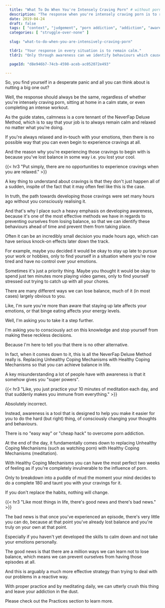 ```yaml
---
  title: "What To Do When You're Intensely Craving Porn" # without porn?
  description: "The response when you're intensely craving porn is to relax and remain calm, no different to whether you're craving porn or not."
  date: 2019-04-24
  draft: false
  tags: [ "context", "judgement", "porn addiction", "addiction", "awareness", "awareness exercises", "perspective", "nofap", "neverfap", "neverfap deluxe" ]
  categories: [ "struggle-over-none" ]
  
  slug: "what-to-do-when-you-are-intensively-craving-porn"

  tldr1: "Your response in every situation is to remain calm."
  tldr2: "Only through awareness can we identify behaviours which cause us to lose balance."

  pageId: "d8e946b7-74cb-4598-aceb-ac052072e493"

---
```


So, you find yourself in a desperate panic and all you can think about is nutting a big one out?

Well, the response should always be the same, regardless of whether you're intensely craving porn, sitting at home in a calm state, or even completing an intense workout.

As the guide states, calmness is a core tennant of the NeverFap Deluxe Method, which is to say that your job is to always remain calm and relaxed no matter what you're doing. 

If you're always relaxed and in-touch with your emotions, then there is no possible way that you can even begin to experience cravings at all.

And the reason why you're experiencing those cravings to begin with is because you've lost balance in some way i.e. you lost your cool.


{{< hr3 "Put simply, there are no opportunities to experience cravings when you are relaxed." >}}


A key thing to understand about cravings is that they don't just happen all of a sudden, inspite of the fact that it may often feel like this is the case.

In truth, the path towards developing those cravings were set many hours ago without you consciously realising it.

And that's why I place such a heavy emphasis on developing awareness, because it's one of the most effective methods we have in regards to preventing ourselves from losing balance, so that we can identify these behaviours ahead of time and prevent them from taking place. 

Often it can be an incredibly small decision you made hours ago, which can have serious knock-on effects later down the track.

For example, maybe you decided it would be okay to stay up late to pursue your work or hobbies, only to find yourself in a situation where you're now tired and have no control over your emotions. 

Sometimes it's just a priority thing. Maybe you thought it would be okay to spend just ten minutes more playing video games, only to find yourself stressed out trying to catch up with all your chores. 

There are many different ways we can lose balance, much of it (in most cases) largely obvious to you.

Like, I'm sure you're more than aware that staying up late affects your emotions, or that binge eating affects your energy levels. 

Well, I'm asking you to take it a step further.

I'm asking you to consciously act on this knowledge and stop yourself from making these reckless decisions. 

Because I'm here to tell you that there is no other alternative.

In fact, when it comes down to it, this is all the NeverFap Deluxe Method really is. Replacing Unhealthy Coping Mechanisms with Healthy Coping Mechanisms so that you can achieve balance in life.

A key misunderstanding a lot of people have with awareness is that it somehow gives you "super powers".


{{< hr3 "Like, you just practice your 10 minutes of meditation each day, and that suddenly makes you immune from everything." >}}


Absolutely incorrect.

Instead, awareness is a tool that is designed to help you make it easier for you to do the hard (but right) thing, of consciously changing your thoughts and behaviours.

There is no "easy way" or "cheap hack" to overcome porn addiction.

At the end of the day, it fundamentally comes down to replacing Unhealthy Coping Mechanisms (such as watching porn) with Healthy Coping Mechanisms (meditation).

With Healthy Coping Mechanisms you can have the most perfect two weeks of feeling as if you're completely invulnerable to the influence of porn.

Only to breakdown into a puddle of mud the moment your mind decides to do a complete 180 and taunt you with your cravings for it. 

If you don't replace the habits, nothing will change.


{{< hr3 "Like most things in life, there's good news and there's bad news." >}}


The bad news is that once you've experienced an episode, there's very little you can do, because at that point you've already lost balance and you're truly on your own at that point.

Especially if you haven't yet developed the skills to calm down and not take your emotions personally. 

The good news is that there are a million ways we can learn not to lose balance, which means we can prevent ourselves from having those episodes at all.

And this is arguably a much more effective strategy than trying to deal with our problems in a reactive way.

With proper practice and by meditating daily, we can utterly crush this thing and leave your addiction in the dust. 

Please check out the Practices section to learn more. 
